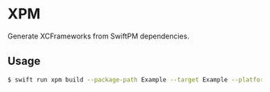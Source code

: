 # XPM

Generate XCFrameworks from SwiftPM dependencies.

## Usage

```sh
$ swift run xpm build --package-path Example --target Example --platforms ios,macos
```
